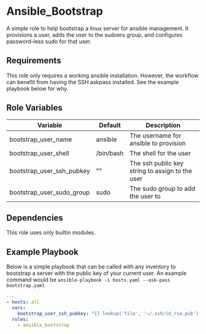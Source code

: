# Ansible_Bootstrap

A simple role to help bootstrap a linux server for ansible management. It provisions a user, adds the user to the sudoers group, and configures password-less sudo for that user.

## Requirements

This role only requires a working ansible installation. However, the workflow can benefit from having the SSH askpass installed. See the example playbook below for why.

## Role Variables

| Variable                  | Default   | Description                                     |
| ------------------------- | --------- | ----------------------------------------------- |
| bootstrap_user_name       | ansible   | The username for ansible to provision           |
| bootstrap_user_shell      | /bin/bash | The shell for the user                          |
| bootstrap_user_ssh_pubkey | ""        | The ssh public key string to assign to the user |
| bootstrap_user_sudo_group | sudo      | The sudo group to add the user to               |

## Dependencies

This role uses only builtin modules.

## Example Playbook

Below is a simple playbook that can be called with any inventory to bootstrap a server with the public key of your current user. An example command would be `ansible-playbook -i hosts.yaml --ask-pass bootstrap.yaml`

```yaml
---
- hosts: all
  vars:
    bootstrap_user_ssh_pubkey: "{{ lookup('file', '~/.ssh/id_rsa.pub') }}"
  roles:
    - ansible_bootstrap
```
